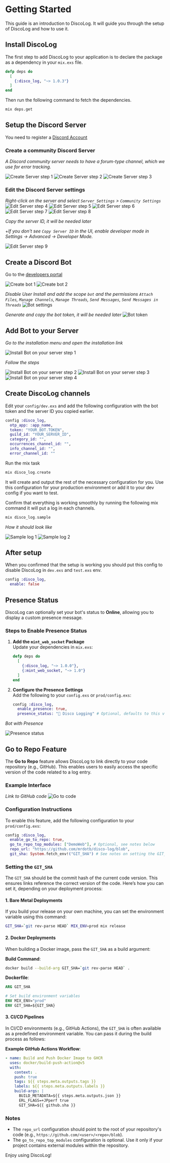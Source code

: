 # Getting Started

This guide is an introduction to DiscoLog. It will guide you through the setup of DiscoLog and how to use it.

## Install DiscoLog

The first step to add DiscoLog to your application is to declare the package as a dependency in your `mix.exs` file.

```elixir
defp deps do
  [
    {:disco_log, "~> 1.0.3"}
  ]
end
```

Then run the following command to fetch the dependencies.

```bash
mix deps.get
```

## Setup the Discord Server

You need to register a [Discord Account](https://discord.com/)

### Create a community Discord Server
*A Discord community server needs to have a forum-type channel, which we use for error tracking.*

![Create Server step 1](assets/001.png)
![Create Server step 2](assets/002.png)
![Create Server step 3](assets/003.png)

### Edit the Discord Server settings

*Right-click on the server and select `Server Settings` > `Community Settings`*
![Edit Server step 4](assets/004.png)
![Edit Server step 5](assets/005.png)
![Edit Server step 6](assets/006.png)
![Edit Server step 7](assets/007.png)
![Edit Server step 8](assets/008.png)

*Copy the server ID, it will be needed later*

+*If you don't see `Copy Server ID` in the UI, enable developer mode in Settings -> Advanced -> Developer Mode.*

![Edit Server step 9](assets/009.png)

## Create a Discord Bot

Go to the [developers portal](https://discord.com/developers/applications)

![Create bot 1](assets/010.png)
![Create bot 2](assets/011.png)

*Disable User Install and add the scope `bot` and the permissions `Attach Files`, `Manage Channels`, `Manage Threads`, `Send Messages`, `Send Messages in Threads`*
![Bot settings](assets/012.png)

*Generate and copy the bot token, it will be needed later*
![Bot token](assets/013.png)

## Add Bot to your Server

*Go to the installation menu and open the installation link*

![Install Bot on your server step 1](assets/014.png)

*Follow the steps*

![Install Bot on your server step 2](assets/015.png)
![Install Bot on your server step 3](assets/016.png)
![Install Bot on your server step 4](assets/017.png)


## Create DiscoLog channels

Edit your `config/dev.exs` and add the following configuration with the bot token and the server ID you copied earlier.

```elixir
config :disco_log,
  otp_app: :app_name,
  token: "YOUR_BOT.TOKEN",
  guild_id: "YOUR_SERVER_ID",
  category_id: "",
  occurrences_channel_id: "",
  info_channel_id: "",
  error_channel_id: ""
```

Run the mix task
```elixir
mix disco_log.create
```

It will create and output the rest of the necessary configuration for you.
Use this configuration for your production environment or add it to your dev config if you want to test.

Confirm that everything is working smoothly by running the following mix command it will put a log in each channels.
```elixir
mix disco_log.sample
```

*How it should look like*

![Sample log 1](assets/018.png)
![Sample log 2](assets/019.png)


## After setup

When you confirmed that the setup is working you should put this config to disable DiscoLog in `dev.exs` and `test.exs` env.

```elixir
config :disco_log,
  enable: false
```

## Presence Status

DiscoLog can optionally set your bot's status to **Online**, allowing you to display a custom presence message. 

### Steps to Enable Presence Status

1. **Add the `mint_web_socket` Package**  
   Update your dependencies in `mix.exs`:

   ```elixir
   defp deps do
     [
       {:disco_log, "~> 1.0.0"},
       {:mint_web_socket, "~> 1.0"}
     ]
   end
   ```

2. **Configure the Presence Settings**  
   Add the following to your `config.exs` or `prod/config.exs`:

   ```elixir
   config :disco_log,
     enable_presence: true,
     presence_status: "🪩 Disco Logging" # Optional, defaults to this value
   ```

*Bot with Presence*

![Presence status](assets/presence.png)

## Go to Repo Feature

The **Go to Repo** feature allows DiscoLog to link directly to your code repository (e.g., GitHub). This enables users to easily access the specific version of the code related to a log entry.

### Example Interface
*Link to GitHub code*
![Go to code](assets/go-to-code.png)

### Configuration Instructions

To enable this feature, add the following configuration to your `prod/config.exs`:

```elixir
config :disco_log,
  enable_go_to_repo: true,
  go_to_repo_top_modules: ["DemoWeb"], # Optional, see notes below
  repo_url: "https://github.com/mrdotb/disco-log/blob",
  git_sha: System.fetch_env!("GIT_SHA") # See notes on setting the GIT_SHA below
```

### Setting the `GIT_SHA`

The `GIT_SHA` should be the commit hash of the current code version. This ensures links reference the correct version of the code. Here’s how you can set it, depending on your deployment process:

#### 1. **Bare Metal Deployments**
If you build your release on your own machine, you can set the environment variable using this command:

```bash
GIT_SHA=`git rev-parse HEAD` MIX_ENV=prod mix release
```

#### 2. **Docker Deployments**
When building a Docker image, pass the `GIT_SHA` as a build argument:

**Build Command**:
```bash
docker build --build-arg GIT_SHA=`git rev-parse HEAD` .
```

**Dockerfile**:
```Dockerfile
ARG GIT_SHA

# Set build environment variables
ENV MIX_ENV="prod"
ENV GIT_SHA=${GIT_SHA}
```

#### 3. **CI/CD Pipelines**
In CI/CD environments (e.g., GitHub Actions), the `GIT_SHA` is often available as a predefined environment variable. You can pass it during the build process as follows:

**Example GitHub Actions Workflow**:
```yaml
- name: Build and Push Docker Image to GHCR
  uses: docker/build-push-action@v5
  with:
    context: .
    push: true
    tags: ${{ steps.meta.outputs.tags }}
    labels: ${{ steps.meta.outputs.labels }}
    build-args: |
      BUILD_METADATA=${{ steps.meta.outputs.json }}
      ERL_FLAGS=+JPperf true
      GIT_SHA=${{ github.sha }}
```

### Notes
- The `repo_url` configuration should point to the root of your repository's code (e.g., `https://github.com/<user>/<repo>/blob`).
- The `go_to_repo_top_modules` configuration is optional. Use it only if your project contains external modules within the repository.

Enjoy using DiscoLog!
